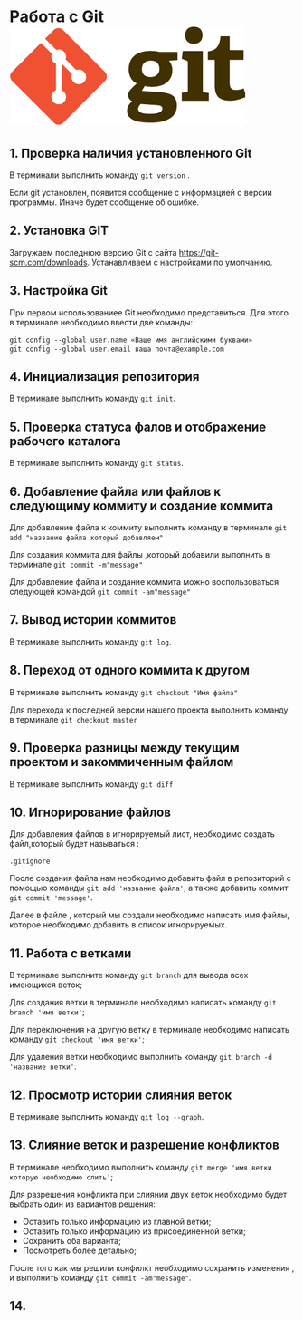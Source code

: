 # Работа с Git      ![лого Git](/images/git.png)
## 1. Проверка наличия установленного Git
В терминали выполнить команду `git version` .

Если git установлен, появится сообщение с информацией о версии программы. Иначе будет сообщение об ошибке.

## 2. Установка GIT
Загружаем последнюю версию Git  с сайта https://git-scm.com/downloads.
Устанавливаем с настройками по умолчанию.

## 3. Настройка Git

При первом использованиее Git необходимо представиться. Для этого в терминале необходимо ввести две команды:
```
git config --global user.name «Ваше имя английскими буквами»
git config --global user.email ваша почта@example.com
```
## 4. Инициализация репозитория 

В терминале выполнить команду `git init`.

## 5. Проверка статуса фалов и отображение рабочего каталога

В терминале выполнить команду  `git status`.

## 6. Добавление файла или файлов к следующиму коммиту и создание коммита

Для добавление файла к коммиту выполнить команду в терминале `git add "название файла который добавляем"`

Для создания коммита для файлы ,который добавили выполнить в терминале `git commit -m"message"`

Для добавление файла и создание коммита можно воспользоваться следующей командой `git commit -am"message"`

## 7. Вывод истории коммитов

В терминале выполнить команду `git log`.

## 8. Переход от одного коммита к другом

В терминале выполнить команду `git checkout "Имя файла"`

Для перехода к последней версии нашего проекта выполнить команду в терминале `git checkout master `

## 9. Проверка разницы между текущим проектом и закоммиченным файлом

В терминале выполнить команду `git diff`

## 10. Игнорирование файлов

Для добавления файлов в игнорируемый лист, необходимо создать файл,который будет называться :
```
.gitignore
```
После создания файла нам необходимо добавить файл в репозиторий с помощью команды
`git add 'название файла'`, а также добавить коммит `git commit 'message'`.

Далее в файле , который мы создали необходимо написать имя файлы, которое необходимо добавить в список игнорируемых.

## 11. Работа с ветками

В терминале выполните команду `git branch` для вывода всех имеющихся веток;

Для создания ветки в терминале необходимо написать команду `git branch 'имя ветки'`;

Для переключения на другую ветку в терминале необходимо написать команду `git checkout 'имя ветки'`;

Для удаления ветки необходимо выполнить команду `git branch -d 'название ветки'`.

## 12. Просмотр истории слияния веток

В терминале выполнить команду `git log --graph`.

## 13. Слияние веток и разрешение конфликтов

В терминале необходимо выполнить команду `git merge 'имя ветки которую необходимо слить'`; 

 Для разрешения конфликта при слиянии двух веток необходимо будет выбрать один из вариантов решения:
* Оставить только информацию из главной ветки;
* Оставить только информацию из присоединенной ветки;
* Сохранить оба варианта;
* Посмотреть более детально;

После того как мы решили конфилкт необходимо сохранить изменения , и выполнить команду `git commit -am"message"`.

## 14.
